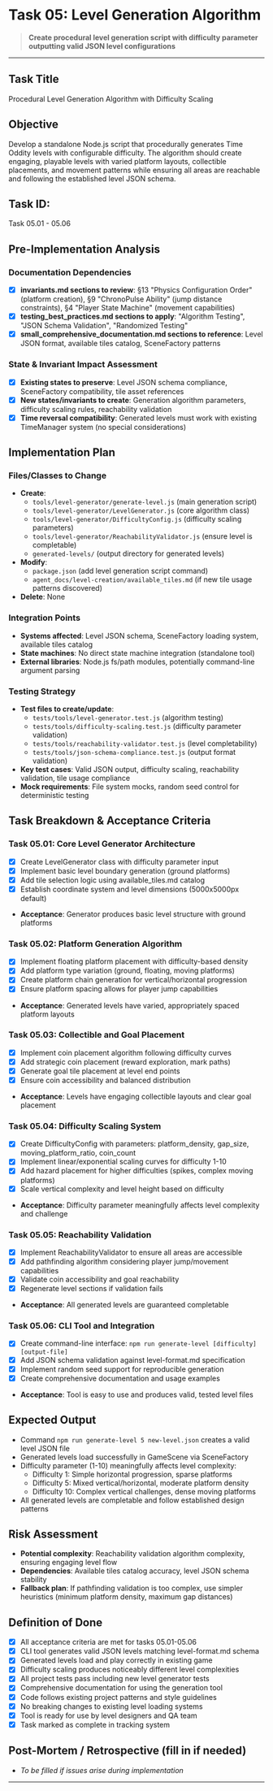# Task 05: Level Generation Algorithm

> **Create procedural level generation script with difficulty parameter outputting valid JSON level configurations**

---

## Task Title
Procedural Level Generation Algorithm with Difficulty Scaling

## Objective
Develop a standalone Node.js script that procedurally generates Time Oddity levels with configurable difficulty. The algorithm should create engaging, playable levels with varied platform layouts, collectible placements, and movement patterns while ensuring all areas are reachable and following the established level JSON schema.

## Task ID: 
Task 05.01 - 05.06

## Pre-Implementation Analysis

### Documentation Dependencies
- [x] **invariants.md sections to review**: §13 "Physics Configuration Order" (platform creation), §9 "ChronoPulse Ability" (jump distance constraints), §4 "Player State Machine" (movement capabilities)
- [x] **testing_best_practices.md sections to apply**: "Algorithm Testing", "JSON Schema Validation", "Randomized Testing"
- [x] **small_comprehensive_documentation.md sections to reference**: Level JSON format, available tiles catalog, SceneFactory patterns

### State & Invariant Impact Assessment  
- [x] **Existing states to preserve**: Level JSON schema compliance, SceneFactory compatibility, tile asset references
- [x] **New states/invariants to create**: Generation algorithm parameters, difficulty scaling rules, reachability validation
- [x] **Time reversal compatibility**: Generated levels must work with existing TimeManager system (no special considerations)

## Implementation Plan

### Files/Classes to Change
- **Create**: 
  - `tools/level-generator/generate-level.js` (main generation script)
  - `tools/level-generator/LevelGenerator.js` (core algorithm class)
  - `tools/level-generator/DifficultyConfig.js` (difficulty scaling parameters)
  - `tools/level-generator/ReachabilityValidator.js` (ensure level is completable)
  - `generated-levels/` (output directory for generated levels)
- **Modify**: 
  - `package.json` (add level generation script command)
  - `agent_docs/level-creation/available_tiles.md` (if new tile usage patterns discovered)
- **Delete**: None

### Integration Points
- **Systems affected**: Level JSON schema, SceneFactory loading system, available tiles catalog
- **State machines**: No direct state machine integration (standalone tool)
- **External libraries**: Node.js fs/path modules, potentially command-line argument parsing

### Testing Strategy
- **Test files to create/update**:
  - `tests/tools/level-generator.test.js` (algorithm testing)
  - `tests/tools/difficulty-scaling.test.js` (difficulty parameter validation)
  - `tests/tools/reachability-validator.test.js` (level completability)
  - `tests/tools/json-schema-compliance.test.js` (output format validation)
- **Key test cases**: Valid JSON output, difficulty scaling, reachability validation, tile usage compliance
- **Mock requirements**: File system mocks, random seed control for deterministic testing

## Task Breakdown & Acceptance Criteria

### Task 05.01: Core Level Generator Architecture
- [x] Create LevelGenerator class with difficulty parameter input
- [x] Implement basic level boundary generation (ground platforms)
- [x] Add tile selection logic using available_tiles.md catalog
- [x] Establish coordinate system and level dimensions (5000x5000px default)
- **Acceptance**: Generator produces basic level structure with ground platforms

### Task 05.02: Platform Generation Algorithm  
- [x] Implement floating platform placement with difficulty-based density
- [x] Add platform type variation (ground, floating, moving platforms)
- [x] Create platform chain generation for vertical/horizontal progression
- [x] Ensure platform spacing allows for player jump capabilities
- **Acceptance**: Generated levels have varied, appropriately spaced platform layouts

### Task 05.03: Collectible and Goal Placement
- [x] Implement coin placement algorithm following difficulty curves
- [x] Add strategic coin placement (reward exploration, mark paths)
- [x] Generate goal tile placement at level end points
- [x] Ensure coin accessibility and balanced distribution
- **Acceptance**: Levels have engaging collectible layouts and clear goal placement

### Task 05.04: Difficulty Scaling System
- [x] Create DifficultyConfig with parameters: platform_density, gap_size, moving_platform_ratio, coin_count
- [x] Implement linear/exponential scaling curves for difficulty 1-10
- [x] Add hazard placement for higher difficulties (spikes, complex moving platforms)
- [x] Scale vertical complexity and level height based on difficulty
- **Acceptance**: Difficulty parameter meaningfully affects level complexity and challenge

### Task 05.05: Reachability Validation
- [x] Implement ReachabilityValidator to ensure all areas are accessible
- [x] Add pathfinding algorithm considering player jump/movement capabilities 
- [x] Validate coin accessibility and goal reachability
- [x] Regenerate level sections if validation fails
- **Acceptance**: All generated levels are guaranteed completable

### Task 05.06: CLI Tool and Integration
- [x] Create command-line interface: `npm run generate-level [difficulty] [output-file]`
- [x] Add JSON schema validation against level-format.md specification
- [x] Implement random seed support for reproducible generation
- [x] Create comprehensive documentation and usage examples
- **Acceptance**: Tool is easy to use and produces valid, tested level files

## Expected Output
- Command `npm run generate-level 5 new-level.json` creates a valid level JSON file
- Generated levels load successfully in GameScene via SceneFactory
- Difficulty parameter (1-10) meaningfully affects level complexity:
  - Difficulty 1: Simple horizontal progression, sparse platforms
  - Difficulty 5: Mixed vertical/horizontal, moderate platform density
  - Difficulty 10: Complex vertical challenges, dense moving platforms
- All generated levels are completable and follow established design patterns

## Risk Assessment
- **Potential complexity**: Reachability validation algorithm complexity, ensuring engaging level flow
- **Dependencies**: Available tiles catalog accuracy, level JSON schema stability
- **Fallback plan**: If pathfinding validation is too complex, use simpler heuristics (minimum platform density, maximum gap distances)

## Definition of Done
- [x] All acceptance criteria are met for tasks 05.01-05.06
- [x] CLI tool generates valid JSON levels matching level-format.md schema
- [x] Generated levels load and play correctly in existing game
- [x] Difficulty scaling produces noticeably different level complexities
- [x] All project tests pass including new level generator tests
- [x] Comprehensive documentation for using the generation tool
- [x] Code follows existing project patterns and style guidelines
- [x] No breaking changes to existing level loading systems
- [x] Tool is ready for use by level designers and QA team
- [x] Task marked as complete in tracking system

## Post-Mortem / Retrospective (fill in if needed)
- _To be filled if issues arise during implementation_

--- 
